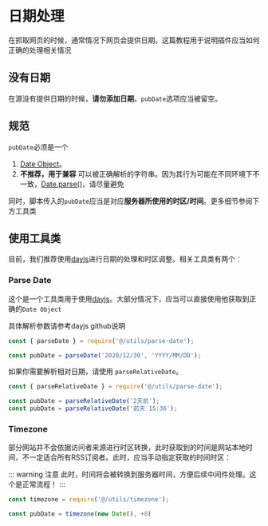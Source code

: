 # 日期处理

在抓取网页的时候，通常情况下网页会提供日期。这篇教程用于说明插件应当如何正确的处理相关情况

## 没有日期

在源没有提供日期的时候，**请勿添加日期**。`pubDate`选项应当被留空。

## 规范

`pubDate`必须是一个

1. [Date Object](https://developer.mozilla.org/en-US/docs/Web/JavaScript/Reference/Global_Objects/Date)。
2. **不推荐，用于兼容** 可以被正确解析的字符串。因为其行为可能在不同环境下不一致，[Date.parse()](https://developer.mozilla.org/en-US/docs/Web/JavaScript/Reference/Global_Objects/Date/parse)，请尽量避免

同时，脚本传入的`pubDate`应当是对应**服务器所使用的时区/时间**。更多细节参阅下方工具类

## 使用工具类

目前，我们推荐使用[dayjs](https://github.com/iamkun/dayjs)进行日期的处理和时区调整。相关工具类有两个：

### Parse Date

这个是一个工具类用于使用[dayjs](https://github.com/iamkun/dayjs)。大部分情况下，应当可以直接使用他获取到正确的`Date Object`

具体解析参数请参考dayjs github说明

```javascript
const { parseDate } = require('@/utils/parse-date');

const pubDate = parseDate('2020/12/30', 'YYYY/MM/DD');
```

如果你需要解析相对日期，请使用 `parseRelativeDate`。

```javascript
const { parseRelativeDate } = require('@/utils/parse-date');

const pubDate = parseRelativeDate('2天前');
const pubDate = parseRelativeDate('前天 15:36');
```

### Timezone

部分网站并不会依据访问者来源进行时区转换，此时获取到的时间是网站本地时间，不一定适合所有RSS订阅者。此时，应当手动指定获取的时间时区：

::: warning 注意
此时，时间将会被转换到服务器时间，方便后续中间件处理。这个是正常流程！
:::

```javascript
const timezone = require('@/utils/timezone');

const pubDate = timezone(new Date(), +8)
```
